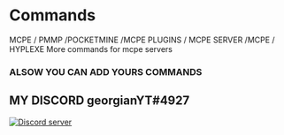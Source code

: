 # Commands
MCPE / PMMP /POCKETMINE /MCPE PLUGINS / MCPE SERVER /MCPE / HYPLEXE
More commands for mcpe servers
### ALSOW YOU CAN ADD YOURS COMMANDS
## MY DISCORD georgianYT#4927
<a href="https://discord.gg/e6uH6KF"><img src="https://discordapp.com/api/guilds/425712766687510528/embed.png" alt="Discord server"/></a>
